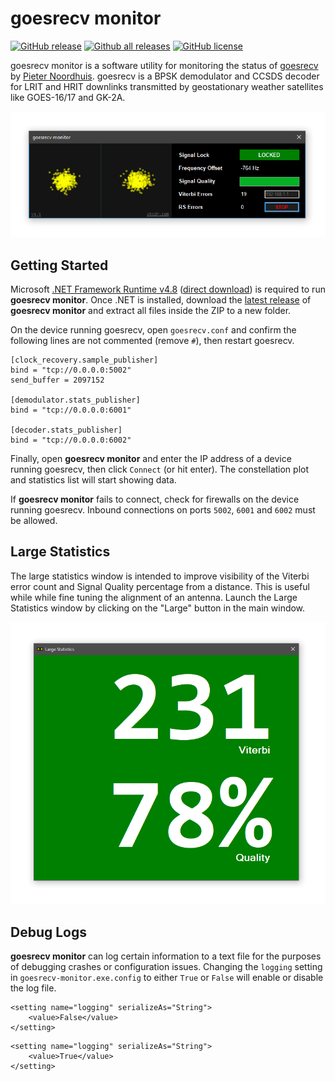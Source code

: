 # goesrecv monitor

[![GitHub release](https://img.shields.io/github/release/sam210723/goesrecv-monitor.svg)](https://github.com/sam210723/goesrecv-monitor/releases/latest)
[![Github all releases](https://img.shields.io/github/downloads/sam210723/goesrecv-monitor/total.svg)](https://github.com/sam210723/goesrecv-monitor/releases/latest)
[![GitHub license](https://img.shields.io/github/license/sam210723/goesrecv-monitor.svg)](https://github.com/sam210723/goesrecv-monitor/master/LICENSE)

goesrecv monitor is a software utility for monitoring the status of [goesrecv](https://github.com/pietern/goestools) by [Pieter Noordhuis](https://twitter.com/pnoordhuis). goesrecv is a BPSK demodulator and CCSDS decoder for LRIT and HRIT downlinks transmitted by geostationary weather satellites like GOES-16/17 and GK-2A.

<p align="center"><img src="screenshots/main-window.png"></p>

## Getting Started
Microsoft [.NET Framework Runtime v4.8](https://dotnet.microsoft.com/download/dotnet-framework/net48) ([direct download](https://dotnet.microsoft.com/download/dotnet-framework/thank-you/net48-web-installer)) is required to run **goesrecv monitor**. Once .NET is installed, download the [latest release](https://github.com/sam210723/goesrecv-monitor/releases/latest/download/goesrecv-monitor.zip) of **goesrecv monitor** and extract all files inside the ZIP to a new folder.

On the device running goesrecv, open ```goesrecv.conf``` and confirm the following lines are not commented (remove ```#```), then restart goesrecv.
```
[clock_recovery.sample_publisher]
bind = "tcp://0.0.0.0:5002"
send_buffer = 2097152

[demodulator.stats_publisher]
bind = "tcp://0.0.0.0:6001"

[decoder.stats_publisher]
bind = "tcp://0.0.0.0:6002"
```

Finally, open **goesrecv monitor** and enter the IP address of a device running goesrecv, then click ```Connect``` (or hit enter). The constellation plot and statistics list will start showing data.

If **goesrecv monitor** fails to connect, check for firewalls on the device running goesrecv. Inbound connections on ports ```5002```, ```6001``` and ```6002``` must be allowed.

## Large Statistics
The large statistics window is intended to improve visibility of the Viterbi error count and Signal Quality percentage from a distance. This is useful while while fine tuning the alignment of an antenna. Launch the Large Statistics window by clicking on the "Large" button in the main window.

<p align="center"><img src="screenshots/large-stats.png"></p>

## Debug Logs
**goesrecv monitor** can log certain information to a text file for the purposes of debugging crashes or configuration issues. Changing the ```logging``` setting in ```goesrecv-monitor.exe.config``` to either ```True``` or ```False``` will enable or disable the log file.
```
<setting name="logging" serializeAs="String">
    <value>False</value>
</setting>
```

```
<setting name="logging" serializeAs="String">
    <value>True</value>
</setting>
```
